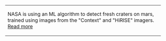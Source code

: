 <table>
  <tr>
    <td>
      <p> NASA is using an ML algorithm to detect fresh craters on mars, trained using images from the "Context" and "HiRISE" imagers. <a href="/news"> Read more </a> </p>
    </td>
  </tr>
</table>

